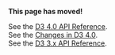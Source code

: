 **This page has moved!**

See the [D3 4.0 API Reference](https://github.com/d3/d3/blob/master/API.md#shapes-d3-shape).
<br>See the [Changes in D3 4.0](https://github.com/d3/d3/blob/master/CHANGES.md#shapes-d3-shape).
<br>See the [D3 3.x API Reference](https://github.com/d3/d3-3.x-api-reference/blob/master/SVG-Shapes.md).
